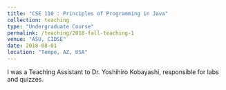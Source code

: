 ```yaml
---
title: "CSE 110 : Principles of Programming in Java"
collection: teaching
type: "Undergraduate Course"
permalink: /teaching/2018-fall-teaching-1
venue: "ASU, CIDSE"
date: 2018-08-01
location: "Tempe, AZ, USA"
---
```



I was a Teaching Assistant to Dr. Yoshihiro Kobayashi, responsible for labs and quizzes. 